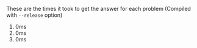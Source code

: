 These are the times it took to get the answer for each problem (Compiled with
`--release` option)

1. 0ms
2. 0ms
3. 0ms
